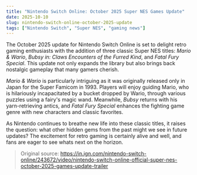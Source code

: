 ```yaml
---
title: "Nintendo Switch Online: October 2025 Super NES Games Update"
date: 2025-10-10
slug: nintendo-switch-online-october-2025-update
tags: ["Nintendo Switch", "Super NES", "gaming news"]
---
```


The October 2025 update for Nintendo Switch Online is set to delight retro gaming enthusiasts with the addition of three classic Super NES titles: *Mario & Wario*, *Bubsy in: Claws Encounters of the Furred Kind*, and *Fatal Fury Special*. This update not only expands the library but also brings back nostalgic gameplay that many gamers cherish.

*Mario & Wario* is particularly intriguing as it was originally released only in Japan for the Super Famicom in 1993. Players will enjoy guiding Mario, who is hilariously incapacitated by a bucket dropped by Wario, through various puzzles using a fairy's magic wand. Meanwhile, *Bubsy* returns with his yarn-retrieving antics, and *Fatal Fury Special* enhances the fighting game genre with new characters and classic favorites. 

As Nintendo continues to breathe new life into these classic titles, it raises the question: what other hidden gems from the past might we see in future updates? The excitement for retro gaming is certainly alive and well, and fans are eager to see whats next on the horizon.
> Original source: https://in.ign.com/nintendo-switch-online/243672/video/nintendo-switch-online-official-super-nes-october-2025-games-update-trailer